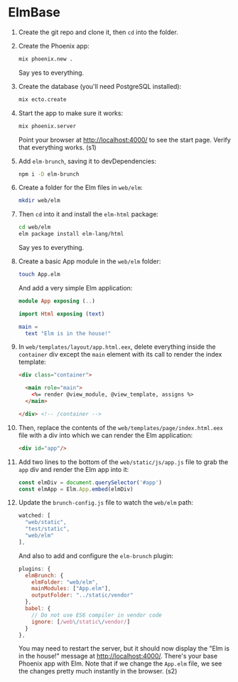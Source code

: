 # ElmBase

1. Create the git repo and clone it, then `cd` into the folder.

2. Create the Phoenix app:

    ```sh
    mix phoenix.new .
    ```

    Say yes to everything.

3. Create the database (you'll need PostgreSQL installed):

    ```sh
    mix ecto.create
    ```

4. Start the app to make sure it works:

    ```sh
    mix phoenix.server
    ```

    Point your browser at [http://localhost:4000/](http://localhost:4000/) to see the start page. Verify that everything works. (s1)

5. Add `elm-brunch`, saving it to devDependencies:

    ```sh
    npm i -D elm-brunch
    ```

6. Create a folder for the Elm files in `web/elm`:

    ```sh
    mkdir web/elm
    ```

7. Then `cd` into it and install the `elm-html` package:

    ```sh
    cd web/elm
    elm package install elm-lang/html
    ```

    Say yes to everything.

8. Create a basic App module in the `web/elm` folder:

    ```sh
    touch App.elm
    ```

    And add a very simple Elm application:

    ```elm
    module App exposing (..)

    import Html exposing (text)

    main =
      text "Elm is in the house!"
    ```

9. In `web/templates/layout/app.html.eex`, delete everything inside the `container` div except the `main` element with its call to render the index template:

    ```html
    <div class="container">

      <main role="main">
        <%= render @view_module, @view_template, assigns %>
      </main>

    </div> <!-- /container -->
    ```

10. Then, replace the contents of the `web/templates/page/index.html.eex` file with a div into which we can render the Elm application:

    ```html
    <div id="app"/>
    ```

11. Add two lines to the bottom of the `web/static/js/app.js` file to grab the `app` div and render the Elm app into it:

    ```js
    const elmDiv = document.querySelector('#app')
    const elmApp = Elm.App.embed(elmDiv)
    ```

12. Update the `brunch-config.js` file to watch the `web/elm` path:

    ```js
    watched: [
      "web/static",
      "test/static",
      "web/elm"
    ],
    ```

    And also to add and configure the `elm-brunch` plugin:

    ```js
    plugins: {
      elmBrunch: {
        elmFolder: "web/elm",
        mainModules: ["App.elm"],
        outputFolder: "../static/vendor"
      },
      babel: {
        // Do not use ES6 compiler in vendor code
        ignore: [/web\/static\/vendor/]
      }
    },
    ```

    You may need to restart the server, but it should now display the "Elm is in the house!" message at [http://localhost:4000/](http://localhost:4000/). There's your base Phoenix app with Elm. Note that if we change the `App.elm` file, we see the changes pretty much instantly in the browser. (s2)
